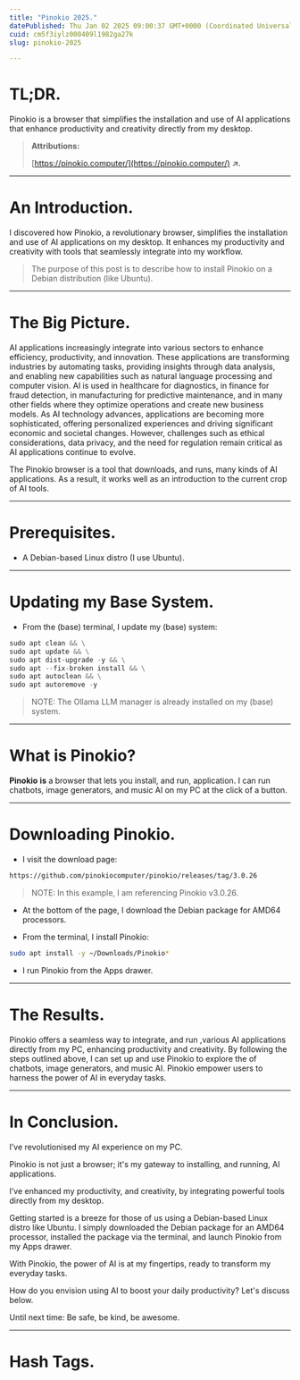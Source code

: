 ```yaml
---
title: "Pinokio 2025."
datePublished: Thu Jan 02 2025 09:00:37 GMT+0000 (Coordinated Universal Time)
cuid: cm5f3iylz000409l1982ga27k
slug: pinokio-2025

---
```


# TL;DR.

Pinokio is a browser that simplifies the installation and use of AI applications that enhance productivity and creativity directly from my desktop.

> **Attributions:**
> 
> [https://pinokio.computer/](https://pinokio.computer/) ***↗.***

---

# An Introduction.

I discovered how Pinokio, a revolutionary browser, simplifies the installation and use of AI applications on my desktop. It enhances my productivity and creativity with tools that seamlessly integrate into my workflow.

> The purpose of this post is to describe how to install Pinokio on a Debian distribution (like Ubuntu).

---

# The Big Picture.

AI applications increasingly integrate into various sectors to enhance efficiency, productivity, and innovation. These applications are transforming industries by automating tasks, providing insights through data analysis, and enabling new capabilities such as natural language processing and computer vision. AI is used in healthcare for diagnostics, in finance for fraud detection, in manufacturing for predictive maintenance, and in many other fields where they optimize operations and create new business models. As AI technology advances, applications are becoming more sophisticated, offering personalized experiences and driving significant economic and societal changes. However, challenges such as ethical considerations, data privacy, and the need for regulation remain critical as AI applications continue to evolve.

The Pinokio browser is a tool that downloads, and runs, many kinds of AI applications. As a result, it works well as an introduction to the current crop of AI tools.

---

# Prerequisites.

* A Debian-based Linux distro (I use Ubuntu).
    

---

# Updating my Base System.

* From the (base) terminal, I update my (base) system:
    

```python
sudo apt clean && \
sudo apt update && \
sudo apt dist-upgrade -y && \
sudo apt --fix-broken install && \
sudo apt autoclean && \
sudo apt autoremove -y
```

> NOTE: The Ollama LLM manager is already installed on my (base) system.

---

# What is Pinokio?

**Pinokio** **is** a browser that lets you install, and run, application. I can run chatbots, image generators, and music AI on my PC at the click of a button.

---

# Downloading Pinokio.

* I visit the download page:
    

```bash
https://github.com/pinokiocomputer/pinokio/releases/tag/3.0.26
```

> NOTE: In this example, I am referencing Pinokio v3.0.26.

* At the bottom of the page, I download the Debian package for AMD64 processors.
    
* From the terminal, I install Pinokio:
    

```bash
sudo apt install -y ~/Downloads/Pinokio*
```

* I run Pinokio from the Apps drawer.
    

---

# The Results.

Pinokio offers a seamless way to integrate, and run ,various AI applications directly from my PC, enhancing productivity and creativity. By following the steps outlined above, I can set up and use Pinokio to explore the of chatbots, image generators, and music AI. Pinokio empower users to harness the power of AI in everyday tasks.

---

# In Conclusion.

I’ve revolutionised my AI experience on my PC.

Pinokio is not just a browser; it's my gateway to installing, and running, AI applications.

I’ve enhanced my productivity, and creativity, by integrating powerful tools directly from my desktop.

Getting started is a breeze for those of us using a Debian-based Linux distro like Ubuntu. I simply downloaded the Debian package for an AMD64 processor, installed the package via the terminal, and launch Pinokio from my Apps drawer.

With Pinokio, the power of AI is at my fingertips, ready to transform my everyday tasks.

How do you envision using AI to boost your daily productivity? Let's discuss below.

Until next time: Be safe, be kind, be awesome.

---

# Hash Tags.